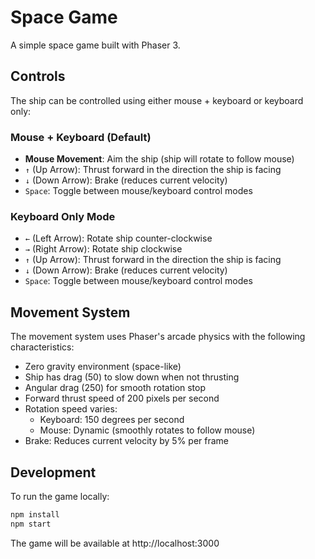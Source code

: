 # Space Game

A simple space game built with Phaser 3.

## Controls

The ship can be controlled using either mouse + keyboard or keyboard only:

### Mouse + Keyboard (Default)
- **Mouse Movement**: Aim the ship (ship will rotate to follow mouse)
- `↑` (Up Arrow): Thrust forward in the direction the ship is facing
- `↓` (Down Arrow): Brake (reduces current velocity)
- `Space`: Toggle between mouse/keyboard control modes

### Keyboard Only Mode
- `←` (Left Arrow): Rotate ship counter-clockwise
- `→` (Right Arrow): Rotate ship clockwise
- `↑` (Up Arrow): Thrust forward in the direction the ship is facing
- `↓` (Down Arrow): Brake (reduces current velocity)
- `Space`: Toggle between mouse/keyboard control modes

## Movement System

The movement system uses Phaser's arcade physics with the following characteristics:

- Zero gravity environment (space-like)
- Ship has drag (50) to slow down when not thrusting
- Angular drag (250) for smooth rotation stop
- Forward thrust speed of 200 pixels per second
- Rotation speed varies:
  - Keyboard: 150 degrees per second
  - Mouse: Dynamic (smoothly rotates to follow mouse)
- Brake: Reduces current velocity by 5% per frame

## Development

To run the game locally:

```bash
npm install
npm start
```

The game will be available at http://localhost:3000 